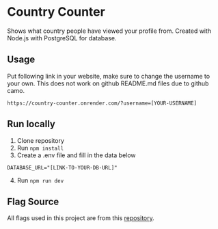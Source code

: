 # Country Counter
Shows what country people have viewed your profile from. Created with Node.js with PostgreSQL for database.

## Usage
Put following link in your website, make sure to change the username to your own. This does not work on github README.md files due to github camo.
```
https://country-counter.onrender.com/?username=[YOUR-USERNAME]
```

## Run locally

1. Clone repository
2. Run `npm install`
3. Create a .env file and fill in the data below
```
DATABASE_URL="[LINK-TO-YOUR-DB-URL]"
```
4. Run `npm run dev`

## Flag Source
All flags used in this project are from this [repository](https://github.com/lipis/flag-icons).
